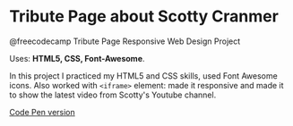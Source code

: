 # Tribute Page about Scotty Cranmer
@freecodecamp Tribute Page Responsive Web Design Project

Uses: **HTML5, CSS, Font-Awesome**.

In this project I practiced my HTML5 and CSS skills, used Font Awesome icons. 
Also worked with `<iframe>` element: made it responsive and made it to show the latest video from Scotty's Youtube channel.

[Code Pen version](https://codepen.io/spline/pen/ROQyEW?editors)

